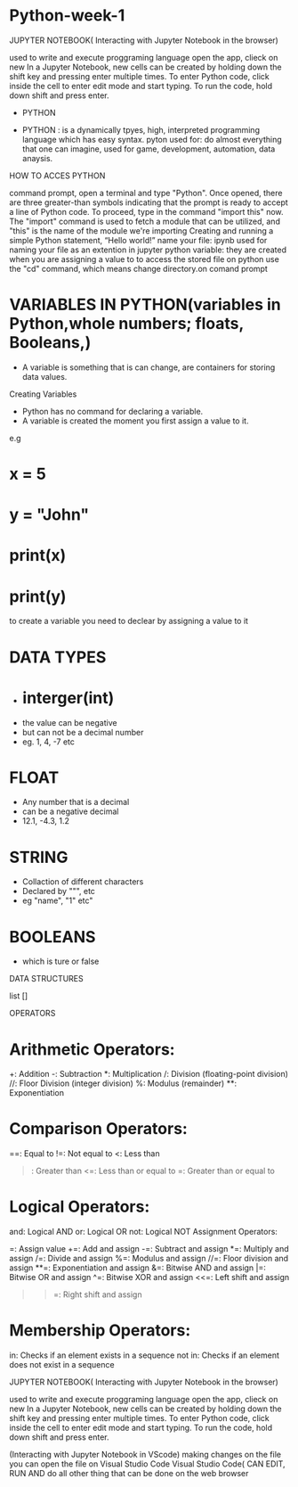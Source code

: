 # Python-week-1

JUPYTER NOTEBOOK( Interacting with Jupyter Notebook in the browser)

used to write and execute proggraming language
open the app, clieck on new 
In a Jupyter Notebook, new cells can be created by holding down the shift key and pressing enter multiple times.
 To enter Python code, click inside the cell to enter edit mode and start typing.
 To run the code, hold down shift and press enter.

*  PYTHON

*  PYTHON : is a dynamically tpyes, high, interpreted programming language which has easy syntax.
 pyton used for: do almost everything that one can imagine, used for game, development, automation, data anaysis.
 
HOW TO ACCES PYTHON

command prompt, open a terminal and type "Python". Once opened, there are three greater-than symbols indicating that the prompt is ready to accept a line of Python code.
To proceed, type in the command "import this" now. The "import" command is used to fetch a module that can be utilized, and "this" is the name of the module we're importing
Creating and running a simple Python statement, “Hello world!”
name your file: ipynb used for naming your file as an extention in jupyter
python variable: they are created when you are assigning a value to
to access the stored file on python use the "cd" command, which means change directory.on comand prompt

# VARIABLES IN PYTHON(variables in Python,whole numbers; floats, Booleans,)
* A variable is something that is can change, are containers for storing data values.
  
 Creating Variables
* Python has no command for declaring a variable.
* A variable is created the moment you first assign a value to it.

e.g
# x = 5
# y = "John"
# print(x)
# print(y)

to create a variable you need to declear by assigning a value to it

# DATA TYPES

* # interger(int)
* the value can be negative
* but can not be a decimal number
* eg. 1, 4, -7 etc

# FLOAT

* Any number that is a decimal
* can be a negative decimal
* 12.1, -4.3, 1.2

# STRING

* Collaction of different characters 
* Declared by """, etc
* eg "name", "1" etc"

# BOOLEANS

* which is ture or false

DATA STRUCTURES

list []


OPERATORS
# Arithmetic Operators:

+: Addition
-: Subtraction
*: Multiplication
/: Division (floating-point division)
//: Floor Division (integer division)
%: Modulus (remainder)
**: Exponentiation

# Comparison Operators:

==: Equal to
!=: Not equal to
<: Less than
>: Greater than
<=: Less than or equal to
>=: Greater than or equal to

# Logical Operators:

and: Logical AND
or: Logical OR
not: Logical NOT
Assignment Operators:

=: Assign value
+=: Add and assign
-=: Subtract and assign
*=: Multiply and assign
/=: Divide and assign
%=: Modulus and assign
//=: Floor division and assign
**=: Exponentiation and assign
&=: Bitwise AND and assign
|=: Bitwise OR and assign
^=: Bitwise XOR and assign
<<=: Left shift and assign
>>=: Right shift and assign

# Membership Operators:

in: Checks if an element exists in a sequence
not in: Checks if an element does not exist in a sequence








JUPYTER NOTEBOOK( Interacting with Jupyter Notebook in the browser)

used to write and execute proggraming language
open the app, clieck on new 
In a Jupyter Notebook, new cells can be created by holding down the shift key and pressing enter multiple times.
 To enter Python code, click inside the cell to enter edit mode and start typing.
 To run the code, hold down shift and press enter.

 (Interacting with Jupyter Notebook in VScode)
 making changes on the file you can open the file on Visual Studio Code
 Visual Studio Code( CAN EDIT, RUN AND do all other thing that can be done on the web browser





 
 
